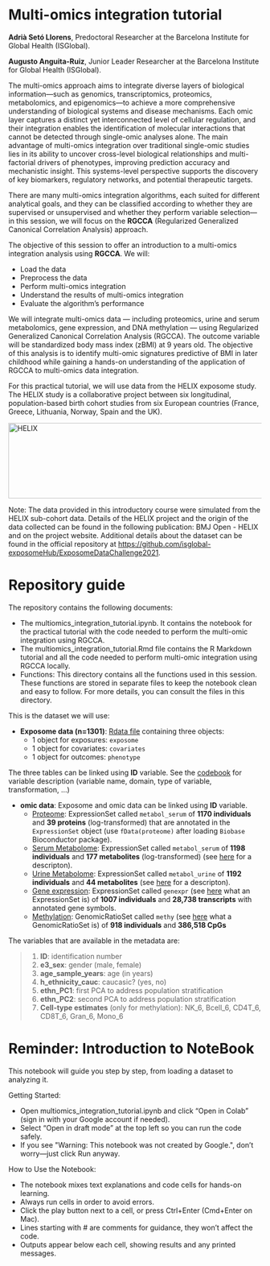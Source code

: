 # Multi-omics integration tutorial

**Adrià Setó Llorens**, Predoctoral Researcher at the Barcelona Institute for Global Health (ISGlobal).

**Augusto Anguita-Ruiz**, Junior Leader Researcher at the Barcelona Institute for Global Health (ISGlobal).

The multi-omics approach aims to integrate diverse layers of biological information—such as genomics, transcriptomics, proteomics, metabolomics, and epigenomics—to achieve a more comprehensive understanding of biological systems and disease mechanisms. Each omic layer captures a distinct yet interconnected level of cellular regulation, and their integration enables the identification of molecular interactions that cannot be detected through single-omic analyses alone. The main advantage of multi-omics integration over traditional single-omic studies lies in its ability to uncover cross-level biological relationships and multi-factorial drivers of phenotypes, improving prediction accuracy and mechanistic insight. This systems-level perspective supports the discovery of key biomarkers, regulatory networks, and potential therapeutic targets.

There are many multi-omics integration algorithms, each suited for different analytical goals, and they can be classified according to whether they are supervised or unsupervised and whether they perform variable selection—in this session, we will focus on the **RGCCA** (Regularized Generalized Canonical Correlation Analysis) approach.

The objective of this session to offer an introduction to a multi-omics integration analysis using **RGCCA**. We will:
* Load the data
* Preprocess the data
* Perform multi-omics integration
* Understand the results of multi-omics integration
* Evaluate the algorithm’s performance

We will integrate multi-omics data — including proteomics, urine and serum metabolomics, gene expression, and DNA methylation — using Regularized Generalized Canonical Correlation Analysis (RGCCA). The outcome variable will be standardized body mass index (zBMI) at 9 years old. The objective of this analysis is to identify multi-omic signatures predictive of BMI in later childhood while gaining a hands-on understanding of the application of RGCCA to multi-omics data integration.

For this practical tutorial, we will use data from the HELIX exposome study. The HELIX study is a collaborative project between six longitudinal, population-based birth cohort studies from six European countries (France, Greece, Lithuania, Norway, Spain and the UK).

<img width="800" height="150" alt="HELIX" src="https://github.com/user-attachments/assets/090ed53b-dda4-4383-9b9a-0966efc3f90d" />

Note: The data provided in this introductory course were simulated from the HELIX sub-cohort data. Details of the HELIX project and the origin of the data collected can be found in the following publication: BMJ Open - HELIX and on the project website. Additional details about the dataset can be found in the official repository at https://github.com/isglobal-exposomeHub/ExposomeDataChallenge2021.

# Repository guide
The repository contains the following documents:

* The multiomics_integration_tutorial.ipynb. It contains the notebook for the practical tutorial with the code needed to perform the multi-omic integration using RGCCA.
* The multiomics_integration_tutorial.Rmd file contains the R Markdown tutorial and all the code needed to perform multi-omic integration using RGCCA locally.
* Functions: This directory contains all the functions used in this session. These functions are stored in separate files to keep the notebook clean and easy to follow. For more details, you can consult the files in this directory.

This is the dataset we will use:

- **Exposome data (n=1301)**: [Rdata file](https://github.com/isglobal-brge/brge_data_large/blob/master/data/ExposomeDataChallenge2021/exposome_NA.RData) containing three objects:
     - 1 object for exposures: `exposome`
     - 1 object for covariates: `covariates`
     - 1 object for outcomes: `phenotype`

The three tables can be linked using **ID** variable. See the [codebook](https://github.com/isglobal-brge/brge_data_large/blob/master/data/ExposomeDataChallenge2021/codebook.xlsx) for variable description (variable name, domain, type of variable, transformation, ...)


- **omic data**: Exposome and omic data can be linked using **ID** variable. 
     - [Proteome](https://github.com/isglobal-brge/brge_data_large/blob/master/data/ExposomeDataChallenge2021/proteome.Rdata): ExpressionSet called `metabol_serum` of **1170 individuals** and **39 proteins** (log-transformed) that are annotated in the `ExpressionSet` object (use `fData(proteome)` after loading `Biobase` Bioconductor package).
     - [Serum Metabolome](https://github.com/isglobal-brge/brge_data_large/blob/master/data/ExposomeDataChallenge2021/metabol_serum.Rdata): ExpressionSet called `metabol_serum` of **1198 individuals** and **177 metabolites** (log-transformed) (see [here](https://github.com/isglobal-brge/brge_data_large/blob/master/data/ExposomeDataChallenge2021/HELIX_serum_metabol_report_IC_v4_APS_2017_04_06.pdf) for a descripton).
     - [Urine Metabolome](https://github.com/isglobal-brge/brge_data_large/blob/master/data/ExposomeDataChallenge2021/metabol_urine.Rdata): ExpressionSet called `metabol_urine` of **1192 individuals** and **44 metabolites** (see [here](https://github.com/isglobal-brge/brgedata/blob/master/data/ExposomeDataChallenge2021/HELIX_urine_metabol_report_IC_v3_CHL_2017_01_26.pdf) for a descripton). 
     - [Gene expression](https://figshare.com/s/571c8cff7acf5167f343): ExpressionSet called `genexpr`  (see [here](https://isglobal-brge.github.io/Master_Bioinformatics/bioconductor.html#expressionset) what an ExpressionSet is) of **1007 individuals** and **28,738 transcripts** with annotated gene symbols. 
     - [Methylation](https://figshare.com/s/46e6a1d66ff135bb15c8): GenomicRatioSet called `methy` (see [here](https://www.rdocumentation.org/packages/minfi/versions/1.18.4/topics/GenomicRatioSet-class) what a GenomicRatioSet is) of **918 individuals** and **386,518 CpGs**

The variables that are available in the metadata are:

> 1. **ID**: identification number
> 2. **e3_sex**: gender (male, female)
> 3. **age_sample_years**: age (in years)
> 4. **h_ethnicity_cauc**: caucasic? (yes, no)
> 5. **ethn_PC1**: first PCA to address population stratification
> 6. **ethn_PC2**: second PCA to address population stratification
> 7. **Cell-type estimates** (only for methylation): NK_6, Bcell_6, CD4T_6, CD8T_6, Gran_6, Mono_6

# Reminder: Introduction to NoteBook
This notebook will guide you step by step, from loading a dataset to analyzing it.

Getting Started:
* Open multiomics_integration_tutorial.ipynb and click “Open in Colab” (sign in with your Google account if needed).
* Select “Open in draft mode” at the top left so you can run the code safely.
* If you see "Warning: This notebook was not created by Google.", don’t worry—just click Run anyway.

How to Use the Notebook:
* The notebook mixes text explanations and code cells for hands-on learning.
* Always run cells in order to avoid errors.
* Click the play button next to a cell, or press Ctrl+Enter (Cmd+Enter on Mac).
* Lines starting with # are comments for guidance, they won’t affect the code.
* Outputs appear below each cell, showing results and any printed messages.
